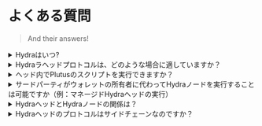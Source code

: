 # よくある質問

> And their answers!

<details>
  <summary>Hydraはいつ?</summary>
  
  <a href="https://github.com/orgs/input-output-hk/projects/21/">ロードマップ</a> はGithubで公開されています。タブには、さまざまな角度から表示するための複数のセクションがあることに注意してください（リリースパッケージ、クォーターなど）

</details>

<details>
  <summary>Hydraラヘッドプロトコルは、どのような場合に適していますか？</summary>

 Hydraヘッドプロトコルは、既知の参加者がネットワーク構築に合意するほど互いをよく知っているが、メインチェーンでの紛争を解決する可能性に裏打ちされた資産を確保する方法がないために、資金管理について十分に信頼していない状況に適しています。
</details>

<details>
  <summary>ヘッド内でPlutusのスクリプトを実行できますか？</summary>

  はい!　ヘッド参加者間で実行されるトランザクションは、本格的なAlonzoトランザクションです。これらはスクリプトを持ち、レイヤー1トランザクションとまったく同じ方法でUTxOを使用します。ちなみに、各HydraノードはCardano元帳を実行し、元帳の状態を維持しています。しかし、現在のチェーン上のインタラクションでPABに依存しているDAppsは、Plutusコントラクトの実行をヘッド内で実行することに関しては不十分です。実際PABは、カルダノレイヤー1に密接に結合しています。これは、ノードからクライアントへのミニプロトコル(チェーン同期、状態クエリー、tx送信)を使用してチェーンと対話するCardanoクライアントです。Hydraノードはこのようなプロトコルを (まだ) 公開していないため, PABとの互換性がありません。
</details>

<details>
  <summary>サードパーティがウォレットの所有者に代わってHydraノードを実行することは可能ですか（例：マネージドHydraヘッドの実行）</summary>

  可能です！これは、たとえば、Bitcoin Lightningの [Phoenix] (https://phoenix.acinq.co/) に似ています。非カストディアンの管理されたlightningノードです。エンドユーザーはキーと資金を完全に管理できますが、基盤となるインフラストラクチャはユーザーに代わって管理されます (提供された料金) しかし、これはサービス・プロバイダーとユーザーとの間にある種の信頼関係を意味します。実際、ユーザーはサービス・プロバイダーを暗黙的に信頼して、たとえばヘッドの競合やクローズを適切に処理します。
</details>

<details>
  <summary>HydraヘッドとHydraノードの関係は？</summary>

  これは (少なくとも*) 1 対 多 の関係です。各HydraヘッドはいくつかのHydraノードで構成されています。現在、拡張目標としてヘッドあたり最大100ノードを目指しています。ヘッドは独立しており、独立したネットワークを形成します。無限に多くのヘッドを並列に動かすことができます。

 _ (*) Hydraノードが複数のヘッドをサポートするようにして、多 対 多 の関係にすることができます。_
</details>

<details>
  <summary>Hydraヘッドのプロトコルはサイドチェーンなのですか？</summary>
  
  いいえ、違います。実は、ヘッドをサイドチェーンと見なすには、次の2つの決定的な事実があります。

  1. Hydraのデータ可用性は保証されていません。別の言い方をすると、トランザクションは (a) 先頭の参加者についてのみ知られており、 (b) 処理されるとすぐに一般的に忘れられます。実際、Hydraヘッドにはブロックがなく、参加者が履歴を保持したり、ヘッドの外のユーザーが利用できるようにしたりする動機もありません。

  2. ヘッドネットワークは静的で、新しい参加者は参加できず、前もって決定しておく必要があります。そのため、ネットワークは非常に孤立またはプライベートであり、どのピアからも到達できません。Hydraヘッドは、実際にはよく知られた参加者同士の集合チャンネルとなります。

</details>
